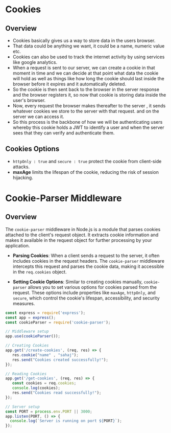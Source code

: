 # Cookies

## Overview
- Cookies basically gives us a way to store data in the users browser.
- That data could be anything we want, it could be a name, numeric value etc.
- Cookies can also be used to track the internet activity by using services like
google analytics.
- When a request is sent to our server, we can create a cookie in that moment in time and we can decide at that point what data the cookie will hold as well as things like how long the cookie should last inside the browser before it expires and it automatically deleted.
- So the cookie is then sent back to the browser in the server response and the browser registers it, so now that cookie is storing data inside the user's browser.
- Now, every request the browser makes thereafter to the server , it sends whatever cookies we store to the server with that request. and on the server we can access it.
- So this process is the backbone of how we will be authenticating users whereby this cookie holds a JWT to identify a user and when the server sees that they can verify and authenticate them.

## Cookies Options
- `httpOnly : true` and `secure : true` protect the cookie from client-side attacks.
- **maxAge** limits the lifespan of the cookie, reducing the risk of session hijacking.

# Cookie-Parser Middleware

## Overview
The `cookie-parser` middleware in Node.js is a module that parses cookies attached to the client's request object. It extracts cookie information and makes it available in the request object for further processing by your application.

- **Parsing Cookies**: When a client sends a request to the server, it often includes cookies in the request headers. The `cookie-parser` middleware intercepts this request and parses the cookie data, making it accessible in the `req.cookies` object.

- **Setting Cookie Options**: Similar to creating cookies manually, `cookie-parser` allows you to set various options for cookies parsed from the request. These options include properties like `maxAge`, `httpOnly`, and `secure`, which control the cookie's lifespan, accessibility, and security measures.

```javascript
const express = require('express');
const app = express();
const cookieParser = require('cookie-parser');

// Middleware setup
app.use(cookieParser());

// Creating Cookies
app.get('/create-cookies', (req, res) => {
   res.cookie("name" , "sahaj");
   res.send("Cookies created successfully!");
});

// Reading Cookies
app.get('/get-cookies', (req, res) => {
   const cookies = req.cookies;
   console.log(cookies);
   res.send("Cookies read successfully!");
});

// Server setup
const PORT = process.env.PORT || 3000;
app.listen(PORT, () => {
  console.log(`Server is running on port ${PORT}`);
});

```









